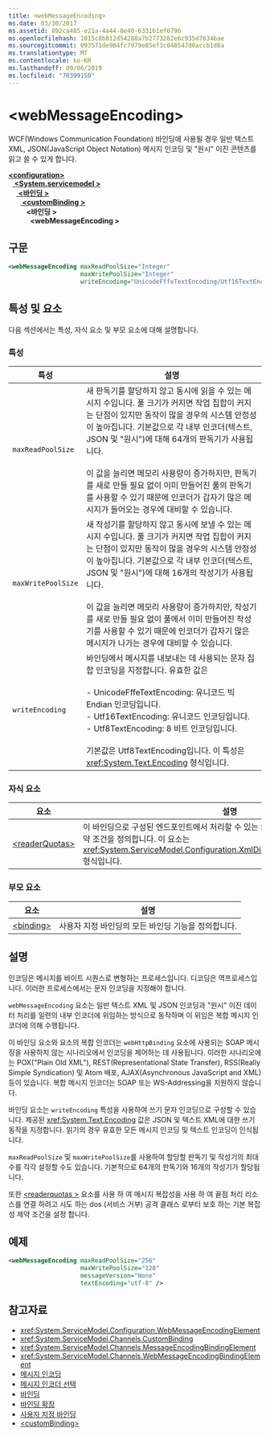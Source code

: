 ```yaml
---
title: <webMessageEncoding>
ms.date: 03/30/2017
ms.assetid: 892ca485-e21a-4a44-8e40-633161ef6796
ms.openlocfilehash: 1015c8b812d54288a7b2773282e6c935d7634bae
ms.sourcegitcommit: 093571de904fc7979e85ef3c048547d0accb1d8a
ms.translationtype: MT
ms.contentlocale: ko-KR
ms.lasthandoff: 09/06/2019
ms.locfileid: "70399150"
---
```

# <a name="webmessageencoding"></a>\<webMessageEncoding>
WCF(Windows Communication Foundation) 바인딩에 사용될 경우 일반 텍스트 XML, JSON(JavaScript Object Notation) 메시지 인코딩 및 "원시" 이진 콘텐츠를 읽고 쓸 수 있게 합니다.  
  
[ **\<configuration>** ](../configuration-element.md)\
&nbsp;&nbsp;[ **\<System.servicemodel >** ](system-servicemodel.md)\
&nbsp;&nbsp;&nbsp;&nbsp;[ **\<바인딩 >** ](bindings.md)\
&nbsp;&nbsp;&nbsp;&nbsp;&nbsp;&nbsp;[ **\<customBinding >** ](custombinding.md)\
&nbsp;&nbsp;&nbsp;&nbsp;&nbsp;&nbsp;&nbsp;&nbsp; **\<바인딩 >** \
&nbsp;&nbsp;&nbsp;&nbsp;&nbsp;&nbsp;&nbsp;&nbsp;&nbsp;&nbsp; **\<webMessageEncoding >**  
  
## <a name="syntax"></a>구문  
  
```xml  
<webMessageEncoding maxReadPoolSize="Integer"
                    maxWritePoolSize="Integer"
                    writeEncoding="UnicodeFffeTextEncoding/Utf16TextEncoding/Utf8TextEncoding" />
```  
  
## <a name="attributes-and-elements"></a>특성 및 요소  
 다음 섹션에서는 특성, 자식 요소 및 부모 요소에 대해 설명합니다.  
  
### <a name="attributes"></a>특성  
  
|특성|설명|  
|---------------|-----------------|  
|`maxReadPoolSize`|새 판독기를 할당하지 않고 동시에 읽을 수 있는 메시지 수입니다. 풀 크기가 커지면 작업 집합이 커지는 단점이 있지만 동작이 많을 경우의 시스템 안정성이 높아집니다. 기본값으로 각 내부 인코더(텍스트, JSON 및 "원시")에 대해 64개의 판독기가 사용됩니다.<br /><br /> 이 값을 늘리면 메모리 사용량이 증가하지만, 판독기를 새로 만들 필요 없이 이미 만들어진 풀의 판독기를 사용할 수 있기 때문에 인코더가 갑자기 많은 메시지가 들어오는 경우에 대비할 수 있습니다.|  
|`maxWritePoolSize`|새 작성기를 할당하지 않고 동시에 보낼 수 있는 메시지 수입니다. 풀 크기가 커지면 작업 집합이 커지는 단점이 있지만 동작이 많을 경우의 시스템 안정성이 높아집니다. 기본값으로 각 내부 인코더(텍스트, JSON 및 "원시")에 대해 16개의 작성기가 사용됩니다.<br /><br /> 이 값을 늘리면 메모리 사용량이 증가하지만, 작성기를 새로 만들 필요 없이 풀에서 이미 만들어진 작성기를 사용할 수 있기 때문에 인코더가 갑자기 많은 메시지가 나가는 경우에 대비할 수 있습니다.|  
|`writeEncoding`|바인딩에서 메시지를 내보내는 데 사용되는 문자 집합 인코딩을 지정합니다. 유효한 값은<br /><br /> -   UnicodeFffeTextEncoding: 유니코드 빅 Endian 인코딩입니다.<br />-   Utf16TextEncoding: 유니코드 인코딩입니다.<br />-   Utf8TextEncoding: 8 비트 인코딩입니다.<br /><br /> 기본값은 Utf8TextEncoding입니다. 이 특성은 <xref:System.Text.Encoding> 형식입니다.|  
  
### <a name="child-elements"></a>자식 요소  
  
|요소|설명|  
|-------------|-----------------|  
|[\<readerQuotas>](https://docs.microsoft.com/previous-versions/dotnet/netframework-4.0/ms731325(v=vs.100))|이 바인딩으로 구성된 엔드포인트에서 처리할 수 있는 SOAP 메시지의 복잡성에 대한 제약 조건을 정의합니다. 이 요소는 <xref:System.ServiceModel.Configuration.XmlDictionaryReaderQuotasElement> 형식입니다.|  
  
### <a name="parent-elements"></a>부모 요소  
  
|요소|설명|  
|-------------|-----------------|  
|[\<binding>](../../../misc/binding.md)|사용자 지정 바인딩의 모든 바인딩 기능을 정의합니다.|  
  
## <a name="remarks"></a>설명  
 인코딩은 메시지를 바이트 시퀀스로 변형하는 프로세스입니다. 디코딩은 역프로세스입니다. 이러한 프로세스에서는 문자 인코딩을 지정해야 합니다.  
  
 `webMessageEncoding` 요소는 일반 텍스트 XML 및 JSON 인코딩과 "원시" 이진 데이터 처리를 일련의 내부 인코더에 위임하는 방식으로 동작하며 이 위임은 복합 메시지 인코더에 의해 수행됩니다.  
  
 이 바인딩 요소와 요소의 복합 인코더는 `webHttpBinding` 요소에 사용되는 SOAP 메시징을 사용하지 않는 시나리오에서 인코딩을 제어하는 데 사용됩니다. 이러한 시나리오에는 POX("Plain Old XML"), REST(Representational State Transfer), RSS(Really Simple Syndication) 및 Atom 배포, AJAX(Asynchronous JavaScript and XML) 등이 있습니다. 복합 메시지 인코더는 SOAP 또는 WS-Addressing을 지원하지 않습니다.  
  
 바인딩 요소는 `writeEncoding` 특성을 사용하여 쓰기 문자 인코딩으로 구성할 수 있습니다. 제공된 <xref:System.Text.Encoding> 값은 JSON 및 텍스트 XML에 대한 쓰기 동작을 지정합니다. 읽기의 경우 유효한 모든 메시지 인코딩 및 텍스트 인코딩이 인식됩니다.  
  
 `maxReadPoolSize` 및 `maxWritePoolSize`를 사용하여 할당할 판독기 및 작성기의 최대 수를 각각 설정할 수도 있습니다. 기본적으로 64개의 판독기와 16개의 작성기가 할당됩니다.  
  
 또한 [ \<readerquotas >](https://docs.microsoft.com/previous-versions/dotnet/netframework-4.0/ms731325(v=vs.100)) 요소를 사용 하 여 메시지 복잡성을 사용 하 여 끝점 처리 리소스를 연결 하려고 시도 하는 dos (서비스 거부) 공격 클래스 로부터 보호 하는 기본 복잡성 제약 조건을 설정 합니다.  
  
## <a name="example"></a>예제  
  
```xml  
<webMessageEncoding maxReadPoolSize="256"
                    maxWritePoolSize="128"
                    messageVersion="None"
                    textEncoding="utf-8" />
```  
  
## <a name="see-also"></a>참고자료

- <xref:System.ServiceModel.Configuration.WebMessageEncodingElement>
- <xref:System.ServiceModel.Channels.CustomBinding>
- <xref:System.ServiceModel.Channels.MessageEncodingBindingElement>
- <xref:System.ServiceModel.Channels.WebMessageEncodingBindingElement>
- [메시지 인코딩](message-encoding.md)
- [메시지 인코더 선택](../../../wcf/feature-details/choosing-a-message-encoder.md)
- [바인딩](../../../wcf/bindings.md)
- [바인딩 확장](../../../wcf/extending/extending-bindings.md)
- [사용자 지정 바인딩](../../../wcf/extending/custom-bindings.md)
- [\<customBinding>](custombinding.md)
